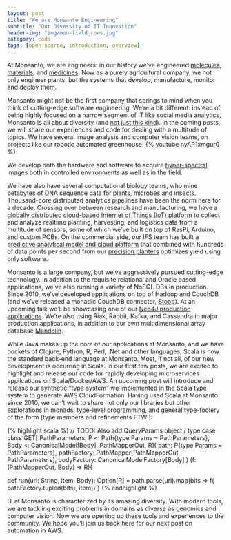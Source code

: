 ```yaml
---
layout: post
title: "We are Monsanto Engineering"
subtitle: "Our Diversity of IT Innovation"
header-img: "img/mon-field_rows.jpg"
category: code
tags: [open source, introduction, overview]
---
```


At Monsanto, we are engineers: in our history we’ve engineered [molecules](https://en.wikipedia.org/wiki/Light-emitting_diode#Initial_commercial_development), [materials](https://en.wikipedia.org/wiki/AstroTurf), and [medicines](https://en.wikipedia.org/wiki/L-DOPA). Now as a purely agricultural company, we not only engineer plants, but the systems that develop, manufacture, monitor and deploy them.

Monsanto might not be the first company that springs to mind when you think of cutting-edge software engineering. We’re a bit different: instead of being highly focused on a narrow segment of IT like social media analytics, Monsanto is all about diversity (and [not just this kind](http://news.monsanto.com/press-release/corporate/monsanto-open-all-company-signs-human-rights-campaign-equality-pledge)). In the coming posts, we will share our experiences and code for dealing with a multitude of topics. We have several image analysis and computer vision teams, on projects like our robotic automated greenhouse.
{% youtube nyAP1xmgur0 %}

We develop both the hardware and software to acquire [hyper-spectral](http://en.wikipedia.org/wiki/Hyperspectral_imaging) images both in controlled environments as well as in the field.

We have also have several computational biology teams, who mine petabytes of DNA sequence data for plants, microbes and insects. Thousand-core distributed analytics pipelines have been the norm here for a decade. Crossing over between research and manufacturing, we have a [globally distributed cloud-based Internet of Things (IoT) platform](http://www.fool.com/investing/general/2014/12/06/monsanto-might-be-best-internet-of-things-stock.aspx) to collect and analyze realtime planting, harvesting, and logistics data from a multitude of sensors, some of which we’ve built on top of RasPi, Arduino, and custom PCBs. On the commercial side, our IFS team has built a [predictive analytical model and cloud platform](http://www.monsanto.com/investors/documents/whistle%20stop%20tour%20vi%20-%20aug%202012/wst-ifs_posters.pdf) that combined with hundreds of data points per second from our [precision planters](http://www.precisionplanting.com/#/) optimizes yield using only software.

Monsanto is a large company, but we’ve aggressively pursued cutting-edge technology. In addition to the requisite relational and Oracle based applications, we’ve also running a variety of NoSQL DBs in production. Since 2010, we’ve developed applications on top of Hadoop and CouchDB (and we’ve released a monadic CouchDB connector, [Stoop](https://github.com/monsantoco/stoop)). At an upcoming talk we’ll be showcasing one of our [Neo4J production applications](http://stampedecon.com/sessions/managing-genetic-ancestry-at-scale-with-neo4j-and-kafka/). We’re also using Riak, Rabbit, Kafka, and Cassandra in major production applications, in addition to our own multidimensional array database [Mandolin](https://github.com/TheClimateCorporation/mandoline).

While Java makes up the core of our applications at Monsanto, and we have pockets of Clojure, Python, R, Perl, .Net and other languages, Scala is now the standard back-end language at Monsanto. Most, if not all, of our new development is occurring in Scala. In our first few posts, we are excited to highlight and release our code for rapidly developing microservices applications on Scala/Docker/AWS. An upcoming post will introduce and release our synthetic “type system” we implemented in the Scala type system to generate AWS CloudFormation. Having used Scala at Monsanto since 2010, we can’t wait to share not only our libraries but other explorations in monads, type-level programming, and general type-foolery of the form (type members and refinements FTW!):

{% highlight scala %}
// TODO: Also add QueryParams object / type
case class GET[
                PathParameters,
                P <: Path{type Params = PathParameters},
                Body <: CanonicalModel[Body],
                PathMapperOut,
                R](
                    path:        P{type Params = PathParameters},
                    pathFactory: PathMapper[PathMapperOut, PathParameters],
                    bodyFactory: CanonicalModelFactory[Body]
                  )
                  (f: (PathMapperOut, Body) => R){

  def run(url: String, item: Body): Option[R] = path.parse(url).map(bits => f( pathFactory.tupled(bits), item))
}
{% endhighlight %}

IT at Monsanto is characterized by its amazing diversity. With modern tools, we are tackling exciting problems in domains as diverse as genomics and computer vision. Now we are opening up these tools and experiences to the community. We hope you’ll join us back here for our next post on automation in AWS.
